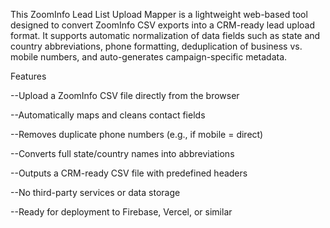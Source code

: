 This ZoomInfo Lead List Upload Mapper is a lightweight web-based tool designed to convert ZoomInfo CSV exports into a CRM-ready lead upload format. It supports automatic normalization of data fields such as state and country abbreviations, phone formatting, deduplication of business vs. mobile numbers, and auto-generates campaign-specific metadata.

Features

--Upload a ZoomInfo CSV file directly from the browser

--Automatically maps and cleans contact fields

--Removes duplicate phone numbers (e.g., if mobile = direct)

--Converts full state/country names into abbreviations

--Outputs a CRM-ready CSV file with predefined headers

--No third-party services or data storage

--Ready for deployment to Firebase, Vercel, or similar
